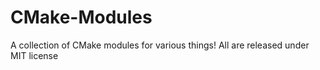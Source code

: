 # CMake-Modules
A collection of CMake modules for various things! All are released under MIT license
